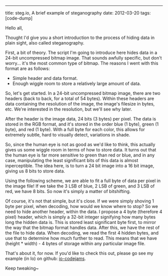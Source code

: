 ---
title: steg.io, A brief example of steganography
date: 2012-03-20
tags: [code-dump]

Hello all,

Thought I'd give you a short introduction to the process of hiding data in plain sight, also called steganography.

First, a bit of theory. The script I'm going to introduce here hides data in a 24-bit uncompressed bitmap image. That sounds awfully specific, but don't worry... it's the most common type of bitmap. The reasons I went with this format are as follows:

  - Simple header and data format.
  - Enough wiggle room to store a relatively large amount of data.

So, let's get started. In a 24-bit uncompressed bitmap image, there are two headers (back to back, for a total of 54 bytes). Within these headers are data containing the resolution of the image, the image's filesize in bytes, etc. We're interested in the resolution, but we'll see why later.

After the header is the image data, 24 bits (3 bytes) per pixel. The data is stored in the RGB format, and it's stored in the order blue (1 byte), green (1 byte), and red (1 byte). With a full byte for each color, this allows for extremely subtle, hard to visually detect, variations in shade.

So, since the human eye is not as good as we'd like to think, this actually gives us some wiggle room in terms of how to store data. It turns out that the human eye is far more sensitive to green than red or blue, and in any case, manipulating the least significant bits of this data is almost inperceptible. The idea here, is to turn a 24 bit image into a 16 bit image, giving us 8 bits to store data.

Using the following scheme, we are able to fit a full byte of data per pixel in the image file! If we take the 3 LSB of blue, 2 LSB of green, and 3 LSB of red, we have 8 bits. So now it's simply a matter of bitshifting.

Of course, it's not that simple, but it's close. If we were simply shoving 1 byte per pixel, when decoding, how would we know where to stop? So we need to hide another header, within the data. I propose a 4 byte (therefore 4 pixel) header, which is simply a 32-bit integer signifying how many bytes long the hidden data is. This is stored least significant byte first, to mirror the way that the bitmap format handles data. After this, we have the rest of the file to hide data. When decoding, we read the first 4 hidden bytes, and use that to determine how much further to read. This means that we have (height * width) - 4 bytes of storage within any particular image file.

That's about it, for now. If you'd like to check this out, please go see my example (in Io) on github: [io-codejams](https://github.com/gatesphere/io-codejams/tree/master/2012/03/20120310_bmp_steganography).

Keep tweaking~ 